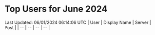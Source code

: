 # Top Users for June 2024
Last Updated: 06/01/2024 06:14:06 UTC
| User | Display Name | Server | Post |
| -- | -- | -- | -- |

